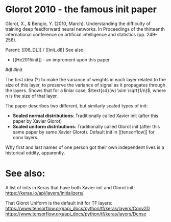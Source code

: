 # Glorot 2010 - the famous init paper

Glorot, X., & Bengio, Y. (2010, March). Understanding the difficulty of training deep feedforward neural networks. In Proceedings of the thirteenth international conference on artificial intelligence and statistics (pp. 249-256).

Parent: [[06_DL]] / [[init_dl]]
See also:
* [[He2015init]] - an improment upon this paper

#dl #init


The first idea (?) to make the variance of weights in each layer related to the size of this layer, to preserve the variance of signal as it propagates through the layers. Shows that for a liniar case, $\text{sd}(w) \sim \sqrt{1/n}$, where n is the size of that layer.

The paper describes two different, but similarly scaled types of init:

* **Scaled normal distributions**: Traditionally called Xavier init (after this paper by Xavier Glorot)
* **Scaled uniform distributions**: Traditionally called Glorot init (after this same paper by same Xavier Glorot). Default init in [[tensorflow]] for conv layers.

Why first and last names of one person got their own independent lives  is a historical oddity, apparently.

# See also:

A list of inits in Keras that have both Xavier init and Glorot init:
https://keras.io/api/layers/initializers/

That Glorot Uniform is the default init for TF layers:
https://www.tensorflow.org/api_docs/python/tf/keras/layers/Conv2D
https://www.tensorflow.org/api_docs/python/tf/keras/layers/Dense